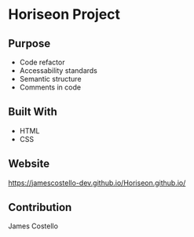 # Horiseon Project

## Purpose
* Code refactor
* Accessability standards
* Semantic structure
* Comments in code

## Built With
* HTML
* CSS

## Website
https://jamescostello-dev.github.io/Horiseon.github.io/

## Contribution
James Costello
